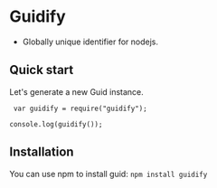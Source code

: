 # Guidify

* Globally unique identifier for nodejs.


## Quick start

Let's generate a new Guid instance.

```
 var guidify = require("guidify");

console.log(guidify());

```

## Installation

You can use npm to install guid: `npm install guidify`


